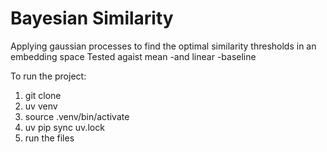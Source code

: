 # Bayesian Similarity
Applying gaussian processes to find the optimal similarity thresholds in an embedding space 
Tested agaist mean -and linear -baseline  

To run the project: 

1. git clone 
2. uv venv
3. source .venv/bin/activate
4. uv pip sync uv.lock
5. run the files 
